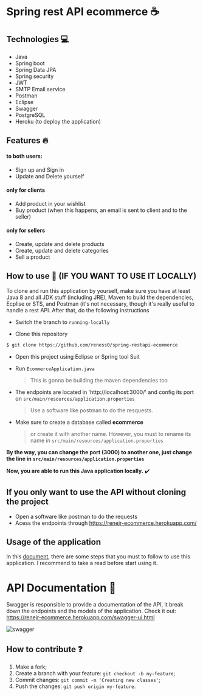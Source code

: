 # Spring rest API ecommerce :coffee:



## Technologies :computer:

- Java
- Spring boot
- Spring Data JPA 
- Spring security 
- JWT
- SMTP Email service
- Postman
- Eclipse 
- Swagger 
- PostgreSQL
- Heroku (to deploy the application) 

## Features :fire: 

#### to both users: 
- Sign up and Sign in
- Update and Delete yourself

#### only for clients
- Add product in your wishlist
- Buy product (when this happens, an email is sent to client and to the seller) 

#### only for sellers
- Create, update and delete products 
- Create, update and delete categories
- Sell a product


## How to use :wave: (IF YOU WANT TO USE IT LOCALLY) 

To clone and run this application by yourself, make sure you have at least Java 8 and all JDK stuff (including JRE), Maven to build the dependencies,
Ecplise or STS, and Postman (it's not necessary, though it's really useful to handle a rest API. After that, do the following instructions

- Switch the branch to ```running-locally```

- Clone this repository
```bash
$ git clone https://github.com/reness0/spring-restapi-ecommerce
```
- Open this project using Eclipse or Spring tool Suit

- Run ```EcommerceApplication.java```
  > This is gonna be building the maven dependencies too

- The endpoints are located in 'http://localhost:3000/' and config its port on ```src/main/resources/application.properties```
  > Use a software like postman to do the resquests. 
  
- Make sure to create a database called **ecommerce** 
  > or create it with another name. However, you must to rename its name in ```src/main/resources/application.properties```

 **By the way, you can change the port (3000) to another one, just change the line in ```src/main/resources/application.properties```**

  **Now, you are able to run this Java application locally.** :heavy_check_mark:


## If you only want to use the API without cloning the project 

- Open a software like postman to do the requests
- Acess the endpoints through  https://renejr-ecommerce.herokuapp.com/

## Usage of the application 

In this [document](usage.md), there are some steps that you must to follow to use this application. I recommend to take a read before
start using it.

# API Documentation :memo:

Swagger is responsible to provide a documentation of the API, it break down the endpoints and the models of the application.
Check it out:  https://renejr-ecommerce.herokuapp.com/swagger-ui.html 

![swagger](https://user-images.githubusercontent.com/49681380/101045417-065f3480-355f-11eb-8899-c9fe12e174cc.png)


## How to contribute :question:

1. Make a fork;
2. Create a branch with your feature: `git checkout -b my-feature`;
3. Commit changes: `git commit -m 'Creating new classes'`;
4. Push the changes: `git push origin my-feature`.





